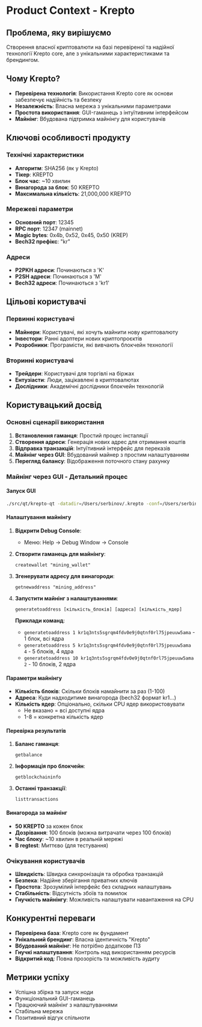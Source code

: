 # Product Context - Krepto

## Проблема, яку вирішуємо
Створення власної криптовалюти на базі перевіреної та надійної технології Krepto core, але з унікальними характеристиками та брендингом.

## Чому Krepto?
- **Перевірена технологія**: Використання Krepto core як основи забезпечує надійність та безпеку
- **Незалежність**: Власна мережа з унікальними параметрами
- **Простота використання**: GUI-гаманець з інтуїтивним інтерфейсом
- **Майнінг**: Вбудована підтримка майнінгу для користувачів

## Ключові особливості продукту

### Технічні характеристики
- **Алгоритм**: SHA256 (як у Krepto)
- **Тікер**: KREPTO
- **Блок час**: ~10 хвилин
- **Винагорода за блок**: 50 KREPTO
- **Максимальна кількість**: 21,000,000 KREPTO

### Мережеві параметри
- **Основний порт**: 12345
- **RPC порт**: 12347 (mainnet)
- **Magic bytes**: 0x4b, 0x52, 0x45, 0x50 (KREP)
- **Bech32 префікс**: "kr"

### Адреси
- **P2PKH адреси**: Починаються з 'K'
- **P2SH адреси**: Починаються з 'M'
- **Bech32 адреси**: Починаються з 'kr1'

## Цільові користувачі

### Первинні користувачі
- **Майнери**: Користувачі, які хочуть майнити нову криптовалюту
- **Інвестори**: Ранні адоптери нових криптопроєктів
- **Розробники**: Програмісти, які вивчають блокчейн технології

### Вторинні користувачі
- **Трейдери**: Користувачі для торгівлі на біржах
- **Ентузіасти**: Люди, зацікавлені в криптовалютах
- **Дослідники**: Академічні дослідники блокчейн технологій

## Користувацький досвід

### Основні сценарії використання
1. **Встановлення гаманця**: Простий процес інсталяції
2. **Створення адреси**: Генерація нових адрес для отримання коштів
3. **Відправка транзакцій**: Інтуїтивний інтерфейс для переказів
4. **Майнінг через GUI**: Вбудований майнер з простим налаштуванням
5. **Перегляд балансу**: Відображення поточного стану рахунку

### Майнінг через GUI - Детальний процес

#### Запуск GUI
```bash
./src/qt/krepto-qt -datadir=/Users/serbinov/.krepto -conf=/Users/serbinov/.krepto/krepto.conf
```

#### Налаштування майнінгу
1. **Відкрити Debug Console**: 
   - Меню: Help → Debug Window → Console
   
2. **Створити гаманець для майнінгу**:
   ```
   createwallet "mining_wallet"
   ```

3. **Згенерувати адресу для винагороди**:
   ```
   getnewaddress "mining_address"
   ```

4. **Запустити майнінг з налаштуваннями**:
   ```
   generatetoaddress [кількість_блоків] [адреса] [кількість_ядер]
   ```
   
   **Приклади команд**:
   - `generatetoaddress 1 kr1q3nts5sgrqm4fdv0e9j0qtnf0rl75jpeuuw5ama` - 1 блок, всі ядра
   - `generatetoaddress 5 kr1q3nts5sgrqm4fdv0e9j0qtnf0rl75jpeuuw5ama 4` - 5 блоків, 4 ядра
   - `generatetoaddress 10 kr1q3nts5sgrqm4fdv0e9j0qtnf0rl75jpeuuw5ama 2` - 10 блоків, 2 ядра

#### Параметри майнінгу
- **Кількість блоків**: Скільки блоків намайнити за раз (1-100)
- **Адреса**: Куди надходитиме винагорода (bech32 формат kr1...)
- **Кількість ядер**: Опціонально, скільки CPU ядер використовувати
  - Не вказано = всі доступні ядра
  - 1-8 = конкретна кількість ядер

#### Перевірка результатів
1. **Баланс гаманця**:
   ```
   getbalance
   ```

2. **Інформація про блокчейн**:
   ```
   getblockchaininfo
   ```

3. **Останні транзакції**:
   ```
   listtransactions
   ```

#### Винагорода за майнінг
- **50 KREPTO** за кожен блок
- **Дозрівання**: 100 блоків (можна витрачати через 100 блоків)
- **Час блоку**: ~10 хвилин в реальній мережі
- **В regtest**: Миттєво (для тестування)

### Очікування користувачів
- **Швидкість**: Швидка синхронізація та обробка транзакцій
- **Безпека**: Надійне зберігання приватних ключів
- **Простота**: Зрозумілий інтерфейс без складних налаштувань
- **Стабільність**: Відсутність збоїв та помилок
- **Гнучкість майнінгу**: Можливість налаштувати навантаження на CPU

## Конкурентні переваги
- **Перевірена база**: Krepto core як фундамент
- **Унікальний брендинг**: Власна ідентичність "Krepto"
- **Вбудований майнінг**: Не потрібно додаткове ПЗ
- **Гнучкі налаштування**: Контроль над використанням ресурсів
- **Відкритий код**: Повна прозорість та можливість аудиту

## Метрики успіху
- Успішна збірка та запуск ноди
- Функціональний GUI-гаманець
- Працюючий майнінг з налаштуваннями
- Стабільна мережа
- Позитивний відгук спільноти 